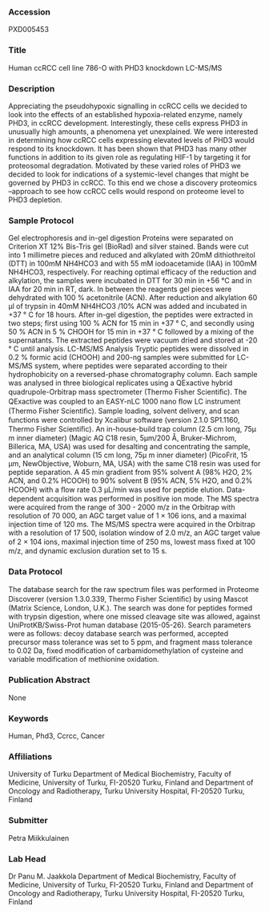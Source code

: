 ### Accession
PXD005453

### Title
Human ccRCC cell line 786-O with PHD3 knockdown LC-MS/MS

### Description
Appreciating the pseudohypoxic signalling in ccRCC cells we decided to look into the effects of an established hypoxia-related enzyme, namely PHD3, in ccRCC development. Interestingly, these cells express PHD3 in unusually high amounts, a phenomena yet unexplained. We were interested in determining how ccRCC cells expressing elevated levels of PHD3 would respond to its knockdown. It has been shown that PHD3 has many other functions in addition to its given role as regulating HIF-1 by targeting it for proteosomal degradation.  Motivated by these varied roles of PHD3 we decided to look for indications of a systemic-level changes that might be governed by PHD3 in ccRCC. To this end we chose a discovery proteomics –approach to see how ccRCC cells would respond on proteome level to PHD3 depletion.

### Sample Protocol
Gel electrophoresis and in-gel digestion Proteins were separated on Criterion XT 12% Bis-Tris gel (BioRad) and silver stained. Bands were cut into 1 millimetre pieces and reduced and alkylated with 20mM dithiothreitol  (DTT) in  100mM NH4HCO3 and with 55 mM iodoacetamide (IAA) in 100mM NH4HCO3, respectively. For reaching optimal efficacy of the reduction and alkylation, the samples were incubated in DTT for 30 min in +56 °C and in IAA for 20 min in RT, dark. In between the reagents gel pieces were dehydrated with 100 % acetonitrile (ACN). After reduction and alkylation 60 µl of trypsin in 40mM NH4HCO3 /10% ACN was added and incubated in +37 ° C for 18 hours.  After in-gel digestion, the peptides were extracted in two steps; first using 100 % ACN for 15 min in +37 ° C, and secondly using 50 % ACN in 5 % CHOOH for 15 min in +37 ° C followed by a mixing of the supernatants. The extracted peptides were vacuum dried and stored at -20 ° C until analysis. LC-MS/MS Analysis Tryptic peptides were dissolved in 0.2 % formic acid (CHOOH) and 200-ng samples were submitted for LC-MS/MS system, where peptides were separated according to their hydrophobicity on a reversed-phase chromatography column. Each sample was analysed in three biological replicates using a QExactive hybrid quadrupole-Orbitrap mass spectrometer (Thermo Fisher Scientiﬁc). The QExactive was coupled to an EASY-nLC 1000 nano ﬂow LC instrument (Thermo Fisher Scientiﬁc). Sample loading, solvent delivery, and scan functions were controlled by Xcalibur software (version 2.1.0 SP1.1160, Thermo Fisher Scientiﬁc). An in-house-build trap column (2.5 cm long, 75μ m inner diameter) (Magic AQ C18 resin, 5μm/200 Å, Bruker-Michrom, Billerica, MA, USA) was used for desalting and concentrating the sample, and an analytical column (15 cm long, 75μ m inner diameter) (PicoFrit, 15 μm, NewObjective, Woburn, MA, USA) with the same C18 resin was used for peptide separation. A 45 min gradient from 95% solvent A (98% H2O, 2% ACN, and 0.2% HCOOH) to 90% solvent B (95% ACN, 5% H2O, and 0.2% HCOOH) with a ﬂow rate 0.3 μL/min was used for peptide elution.  Data-dependent acquisition was performed in positive ion mode. The MS spectra were acquired from the range of 300 - 2000 m/z in the Orbitrap with resolution of 70 000, an AGC target value of 1 × 106 ions, and a maximal injection time of 120 ms. The MS/MS spectra were acquired in the Orbitrap with a resolution of 17 500, isolation window of 2.0 m/z, an AGC target value of 2 × 104 ions, maximal injection time of 250 ms, lowest mass ﬁxed at 100 m/z, and dynamic exclusion duration set to 15 s.

### Data Protocol
The database search for the raw spectrum ﬁles was performed in Proteome Discoverer (version 1.3.0.339, Thermo Fisher Scientiﬁc) by using Mascot (Matrix Science, London, U.K.). The search was done for peptides formed with trypsin digestion, where one missed cleavage site was allowed, against UniProtKB/Swiss-Prot human database (2015-05-26). Search parameters were as follows: decoy database search was performed, accepted precursor mass tolerance was set to 5 ppm, and fragment mass tolerance to 0.02 Da, fixed modification of carbamidomethylation of cysteine and variable modification of methionine oxidation.

### Publication Abstract
None

### Keywords
Human, Phd3, Ccrcc, Cancer

### Affiliations
University of Turku
Department of Medical Biochemistry, Faculty of Medicine, University of Turku, FI-20520 Turku, Finland and Department of Oncology and Radiotherapy, Turku University Hospital, FI-20520 Turku, Finland

### Submitter
Petra Miikkulainen

### Lab Head
Dr Panu M. Jaakkola
Department of Medical Biochemistry, Faculty of Medicine, University of Turku, FI-20520 Turku, Finland and Department of Oncology and Radiotherapy, Turku University Hospital, FI-20520 Turku, Finland


